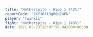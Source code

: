 ```yaml
---
title: "Netherspite - Wipe 1 (43%)"
reportCode: "2XYJ67t3gRQqZ4FN"
player: "Twinkii"
fight: "Netherspite - Wipe 1 (43%)"
date: 2021-08-23T19:07:58.042000+00:00
---
```

